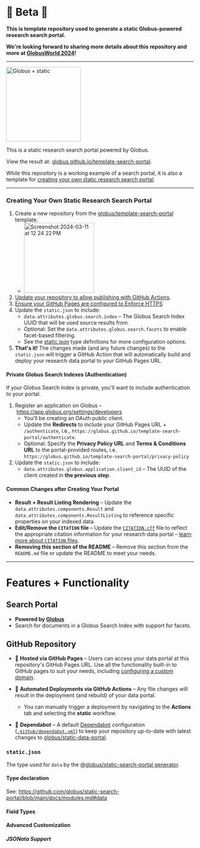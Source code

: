 # 🧪 Beta 🧪

**This is template repository used to generate a static Globus-powered research search portal.**

**We're looking forward to sharing more details about this repository and more at [GlobusWorld 2024](https://www.globusworld.org/)!**

----

<img src="https://github.com/globus/template-data-portal/assets/694253/29723bc0-d692-47d5-bdc3-2625d3712cf3" height="200px" alt="Globus + static" />

This is a static research search portal powered by Globus.

View the result at: [globus.github.io/template-search-portal](https://globus.github.io/template-search-portal).

While this repository is a working example of a search portal, it is also a template for [creating your own static research search portal](#creating-your-own-static-research-search-portal).

----

### Creating Your Own Static Research Search Portal

1. Create a new repository from the [globus/template-search-portal](https://github.com/globus/template-search-portal) template.
   * <img width="188" alt="Screenshot 2024-03-11 at 12 24 22 PM" src="https://github.com/globus/template-data-portal/assets/694253/abffa5a5-86c8-47d9-be4b-f249d34505ab">
1. [Update your repository to allow publishing with GitHub Actions](https://docs.github.com/en/pages/getting-started-with-github-pages/configuring-a-publishing-source-for-your-github-pages-site#publishing-with-a-custom-github-actions-workflow).
1. [Ensure your GitHub Pages are configured to Enforce HTTPS](https://docs.github.com/en/pages/getting-started-with-github-pages/securing-your-github-pages-site-with-https)
1. Update the `static.json` to include:
   * `data.attributes.globus.search.index` – The Globus Search Index UUID that will be used source results from.
   * Optional: Set the `data.attributes.globus.search.facets` to enable facet-based filtering.
   * See the [static.json](#staticjson) type definitions for more configuration options.
1. **That's it!** The changes made (and any future changes) to the `static.json` will trigger a GitHub Action that will automatically build and deploy your research data portal to your GitHub Pages URL.

#### Private Globus Search Indexes (Authentication)

If your Globus Search Index is private, you'll want to include authentication to your portal.

1. Register an application on Globus – https://app.globus.org/settings/developers
   * You'll be creating an OAuth public client.
   * Update the **Redirects** to include your GitHub Pages URL + `/authenticate`, i.e., `https://globus.github.io/template-search-portal/authenticate`.
   * Optional: Specify the **Privacy Policy URL** and **Terms & Conditions URL** to the portal-provided routes, i.e. `https://globus.github.io/template-search-portal/privacy-policy`
1. Update the `static.json` to include:
   * `data.attributes.globus.application.client_id` – The UUID of the client created in **the previous step**.

#### Common Changes after Creating Your Portal
- **Result + Result Listing Rendering** – Update the `data.attributes.components.Result` and `data.attributes.components.ResultListing` to reference specific properties on your indexed data.
- **Edit/Remove the `CITATION` file** – Update the [`CITATION.cff`](CITATION.cff) file to reflect the appropriate citation information for your research data portal – [learn more about `CITATION` files](https://docs.github.com/en/repositories/managing-your-repositorys-settings-and-features/customizing-your-repository/about-citation-files).
- **Removing this section of the README** – Remove this section from the `README.md` file or update the README to meet your needs.

----

# Features + Functionality

## Search Portal

- **Powered by [Globus](https://www.globus.org/)**
- Search for documents in a Globus Search Index with support for facets.


## GitHub Repository

- 📄 **Hosted via GitHub Pages** – Users can access your data portal at this repository's GitHub Pages URL. Use all the functionality built-in to GitHub pages to suit your needs, including [configuring a custom domain](https://docs.github.com/en/pages/configuring-a-custom-domain-for-your-github-pages-site/about-custom-domains-and-github-pages).

- 🚀 **Automated Deployments via GitHub Actions** – Any file changes will result in the deployment (and rebuild) of your data portal.
   - You can manually trigger a deployment by navigating to the **Actions** tab and selecting the **static** workflow.
   
- 🤖 **Dependabot** – A default [Dependabot](https://docs.github.com/en/code-security/dependabot) configuration ([`.github/dependabot.yml`](.github/dependabot.yml)) to keep your repository up-to-date with latest changes to [globus/static-data-portal](https://github.com/globus/static-data-portal).

### `static.json`

The type used for `data` by the [@globus/static-search-portal generator](https://github.com/globus/static-search-portal).

#### Type declaration

See: https://github.com/globus/static-search-portal/blob/main/docs/modules.md#data


#### Field Types

#### Advanced Customization

##### JSONata Support
